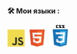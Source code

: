 ### :hammer_and_wrench: Мои языки :
<div> 
<img src = "https://github.com/devicons/devicon/blob/master/icons/javascript/javascript-original.svg" title="JavaScript" alt="JavaScript" width="40" height="40"/>&nbsp;
<img src="https://github.com/devicons/devicon/blob/master/icons/html5/html5-original.svg" title="HTML5" alt="HTML" width="40" height="40"/>&nbsp;
<img src = "https://github.com/devicons/devicon/blob/master/icons/css3/css3-original-wordmark.svg"title="CSS3" alt="CSS" width="50" height="50"/>&nbsp;
</div>
